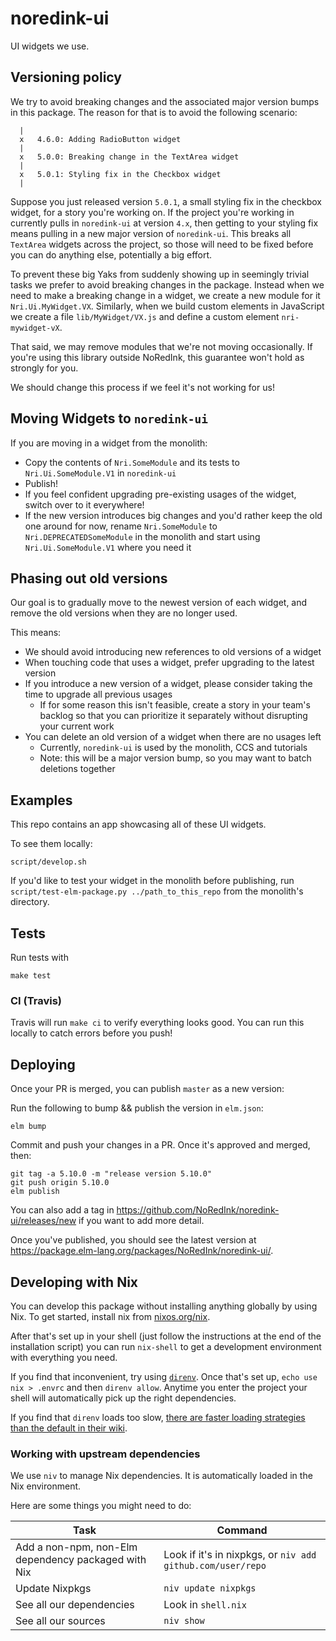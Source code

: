# noredink-ui

UI widgets we use.

## Versioning policy

We try to avoid breaking changes and the associated major version bumps in this package. The reason for that is to avoid the following scenario:

```
  |
  x   4.6.0: Adding RadioButton widget
  |
  x   5.0.0: Breaking change in the TextArea widget
  |
  x   5.0.1: Styling fix in the Checkbox widget
  |
```

Suppose you just released version `5.0.1`, a small styling fix in the checkbox widget, for a story you're working on. If the project you're working in currently pulls in `noredink-ui` at version `4.x`, then getting to your styling fix means pulling in a new major version of `noredink-ui`. This breaks all `TextArea` widgets across the project, so those will need to be fixed before you can do anything else, potentially a big effort.

To prevent these big Yaks from suddenly showing up in seemingly trivial tasks we prefer to avoid breaking changes in the package. Instead when we need to make a breaking change in a widget, we create a new module for it `Nri.Ui.MyWidget.VX`. Similarly, when we build custom elements in JavaScript we create a file `lib/MyWidget/VX.js` and define a custom element `nri-mywidget-vX`.

That said, we may remove modules that we're not moving occasionally. If you're using this library outside NoRedInk, this guarantee won't hold as strongly for you.

We should change this process if we feel it's not working for us!

## Moving Widgets to `noredink-ui`

If you are moving in a widget from the monolith:
- Copy the contents of `Nri.SomeModule` and its tests to `Nri.Ui.SomeModule.V1` in `noredink-ui`
- Publish!
- If you feel confident upgrading pre-existing usages of the widget, switch over to it everywhere!
- If the new version introduces big changes and you'd rather keep the old one around for now, rename `Nri.SomeModule` to `Nri.DEPRECATEDSomeModule` in the monolith and start using `Nri.Ui.SomeModule.V1` where you need it


## Phasing out old versions

Our goal is to gradually move to the newest version of each widget, and remove the old versions when they are no longer used.

This means:
  - We should avoid introducing new references to old versions of a widget
  - When touching code that uses a widget, prefer upgrading to the latest version
  - If you introduce a new version of a widget, please consider taking the time to upgrade all previous usages
    - If for some reason this isn't feasible, create a story in your team's backlog so that you can prioritize it separately without disrupting your current work
  - You can delete an old version of a widget when there are no usages left
    - Currently, `noredink-ui` is used by the monolith, CCS and tutorials
    - Note: this will be a major version bump, so you may want to batch deletions together


## Examples

This repo contains an app showcasing all of these UI widgets.

To see them locally:

```
script/develop.sh
```

If you'd like to test your widget in the monolith before publishing, run `script/test-elm-package.py ../path_to_this_repo` from the monolith's directory.

## Tests

Run tests with

```
make test
```

### CI (Travis)

Travis will run `make ci` to verify everything looks good.
You can run this locally to catch errors before you push!

## Deploying

Once your PR is merged, you can publish `master` as a new version:

Run the following to bump && publish the version in `elm.json`:

```
elm bump
```

Commit and push your changes in a PR. Once it's approved and merged,
then:

```
git tag -a 5.10.0 -m "release version 5.10.0"
git push origin 5.10.0
elm publish
```

You can also add a tag in https://github.com/NoRedInk/noredink-ui/releases/new if you want to add more detail.

Once you've published, you should see the latest version at <https://package.elm-lang.org/packages/NoRedInk/noredink-ui/>.

## Developing with Nix

You can develop this package without installing anything globally by using Nix.
To get started, install nix from [nixos.org/nix](https://nixos.org/nix/).

After that's set up in your shell (just follow the instructions at the end of the installation script) you can run `nix-shell` to get a development environment with everything you need.

If you find that inconvenient, try using [`direnv`](https://direnv.net/).
Once that's set up, `echo use nix > .envrc` and then `direnv allow`.
Anytime you enter the project your shell will automatically pick up the right dependencies.

If you find that `direnv` loads too slow, [there are faster loading strategies than the default in their wiki](https://github.com/direnv/direnv/wiki/Nix).

### Working with upstream dependencies

We use `niv` to manage Nix dependencies.
It is automatically loaded in the Nix environment.

Here are some things you might need to do:

| Task | Command |
|------|---------|
| Add a non-npm, non-Elm dependency packaged with Nix | Look if it's in nixpkgs, or `niv add github.com/user/repo` |
| Update Nixpkgs | `niv update nixpkgs` |
| See all our dependencies | Look in `shell.nix` |
| See all our sources | `niv show` |
